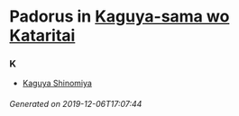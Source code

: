 # Padorus in [Kaguya-sama wo Kataritai](https://myanimelist.net/manga/114872/Kaguya-sama_wo_Kataritai)

### K
* [Kaguya Shinomiya](https://github.com/shadow578/Project-Padoru/blob/master/table-of-contents/characters/KaguyaShinomiya.md)

###### Generated on 2019-12-06T17:07:44
